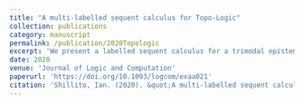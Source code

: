 ```yaml
---
title: "A multi-labelled sequent calculus for Topo-Logic"
collection: publications
category: manuscript
permalink: /publication/2020Topologic
excerpt: 'We present a labelled sequent calculus for a trimodal epistemic logic exhibited in Baltag et al. (2017, Logic, Rationality, and Interaction, pp. 330–346), an extension of the so called ‘Topo-Logic’. To the best of our knowledge, our calculus is the first proof-calculus for this logic. This calculus is obtained via an adaptation of the label technique by internalizing a semantics over topological spaces. This internalization leads to the generation of two kinds of labels in our calculus and the labelling of formulae by pairs of labels. These novelties give tools to provide a simple calculus that is intuitively connected to the semantics. We prove that this calculus enjoys many structural properties such as admissibility of cut, admissibility of contraction and invertibility of its rules. Finally, we exhibit a proof search strategy for our calculus that allows us to prove completeness in a direct way by the extraction of a countermodel from a failure of proof. To define this strategy, we design a tool for controlling the generation of labels in the construction of a search tree, although the termination of this strategy is still open.'
date: 2020
venue: 'Journal of Logic and Computation'
paperurl: 'https://doi.org/10.1093/logcom/exaa021'
citation: 'Shillito, Ian. (2020). &quot;A multi-labelled sequent calculus for Topo-Logic.&quot; <i>Journal of Logic and Computation1</i>. 1(1).'
---
```

